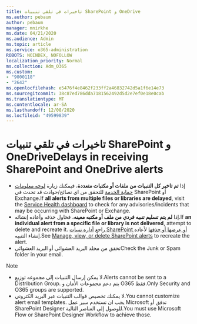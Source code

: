 ```yaml
---
title: تاخيرات في تلقي تنبيات SharePoint و OneDrive
ms.author: pebaum
author: pebaum
manager: mnirkhe
ms.date: 04/21/2020
ms.audience: Admin
ms.topic: article
ms.service: o365-administration
ROBOTS: NOINDEX, NOFOLLOW
localization_priority: Normal
ms.collection: Adm_O365
ms.custom:
- "9000118"
- "2642"
ms.openlocfilehash: e5476f4e8462f233ff2a46832742d5a1f6e14e73
ms.sourcegitcommit: 38c87ed786dda7181562492d5d2e7ef0e18e0cab
ms.translationtype: MT
ms.contentlocale: ar-SA
ms.lasthandoff: 12/08/2020
ms.locfileid: "49599839"
---
```

# <a name="delays-in-receiving-sharepoint-and-onedrive-alerts"></a><span data-ttu-id="550c7-102">تاخيرات في تلقي تنبيات SharePoint و OneDrive</span><span class="sxs-lookup"><span data-stu-id="550c7-102">Delays in receiving SharePoint and OneDrive alerts</span></span>

- <span data-ttu-id="550c7-103">إذا **تم تاخير كل التنبيات من ملفات أو مكتبات متعددة**، فيمكنك زيارة [لوحه معلومات حماية الخدمة](https://portal.office.com/adminportal/home?ref=/servicehealth) للتحقق من اي نصائح/حوادث قد تحدث في SharePoint أو Exchange.</span><span class="sxs-lookup"><span data-stu-id="550c7-103">If **all alerts from multiple files or libraries are delayed**, visit the [Service Health dashboard](https://portal.office.com/adminportal/home?ref=/servicehealth) to check for any advisories/incidents that may be occurring with SharePoint or Exchange.</span></span>
- <span data-ttu-id="550c7-104">إذا **لم يتم تسليم تنبيه فردي من ملف أو مكتبه معينه**، فحاول حذفه وأعاده إنشائه.</span><span class="sxs-lookup"><span data-stu-id="550c7-104">If **an individual alert from a specific file or library is not delivered**, attempt to delete and recreate it.</span></span> <span data-ttu-id="550c7-105">راجع [أداره تنبيات SharePoint أو عرضها أو حذفها](https://support.microsoft.com/office/99dfb19c-9a90-4a8c-aba1-aa8c8afb0de2) لأعاده إنشاء التنبيه.</span><span class="sxs-lookup"><span data-stu-id="550c7-105">See [Manage, view, or delete SharePoint alerts](https://support.microsoft.com/office/99dfb19c-9a90-4a8c-aba1-aa8c8afb0de2) to recreate the alert.</span></span>
- <span data-ttu-id="550c7-106">تحقق من مجلد البريد العشوائي أو البريد العشوائي</span><span class="sxs-lookup"><span data-stu-id="550c7-106">Check the Junk or Spam folder in your email.</span></span>

> [!NOTE]
> - <span data-ttu-id="550c7-107">لا يمكن إرسال التنبيات إلى مجموعه توزيع.</span><span class="sxs-lookup"><span data-stu-id="550c7-107">Alerts cannot be sent to a Distribution Group.</span></span> <span data-ttu-id="550c7-108">يتم دعم مجموعات الأمان و O365 فقط.</span><span class="sxs-lookup"><span data-stu-id="550c7-108">Only Security and O365 groups are supported.</span></span>
> - <span data-ttu-id="550c7-109">لا يمكنك تخصيص قوالب التنبيات عبر البريد الكتروني.</span><span class="sxs-lookup"><span data-stu-id="550c7-109">You cannot customize alert email templates.</span></span> <span data-ttu-id="550c7-110">يجب ان تستخدم سير عمل Microsoft تدفق أو SharePoint Designer للوصول إلى العناصر التالية.</span><span class="sxs-lookup"><span data-stu-id="550c7-110">You must use Microsoft Flow or SharePoint Designer Workflow to achieve those.</span></span>
